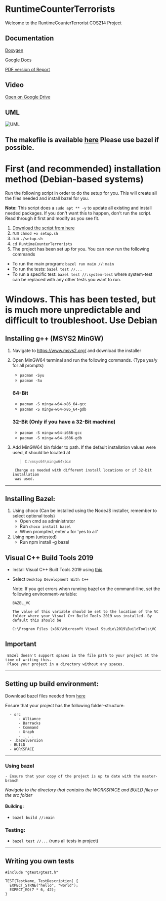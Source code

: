 # RuntimeCounterTerrorists

Welcome to the RuntimeCounterTerrorist COS214 Project

## Documentation
[Doxygen](https://dieseekat.github.io/RuntimeCounterTerrorists/index.html) 

[Google Docs](https://docs.google.com/document/d/1wPQdChdRe8x6-FHxGxEzU2a7WrWWuFxytirYL5Gymdk/edit#heading=h.m2bytxe04zha)

[PDF version of Report](https://drive.google.com/file/d/1YzSl-5KMsMeS_QWuaO-gZSi4vK_21L02/view?usp=share_link)

## Video
[Open on Google Drive](https://drive.google.com/file/d/1_sU0letCtILbBXaK2ELVYmQi0-52LZpk/view?usp=share_link)
## UML

![UML](https://user-images.githubusercontent.com/88578565/200355479-e56f8c21-8679-4320-a036-1853f0fbe2b2.jpg)

## The makefile is available [here](https://drive.google.com/file/d/13ipaSk31NMd2V_mTd47VwDohCPgRUSqA/view?usp=share_link) Please use bazel if possible.

# First (and recommended) installation method (Debian-based systems)
Run the following script in order to do the setup for you. This will create all the files needed and install bazel for you. 

<b>Note:</b>  This script does a `sudo apt ** -y` to update all existing and install needed packages. If you don't want this to happen, don't run the script. Read through it first and modify as you see fit.

1) [Download the script from here](https://drive.google.com/file/d/1v0OU8vYQ9wNdssaHUvtPRzT3D3kuLXCe/view?usp=share_link)
2) run `chmod +x setup.sh`
3) run `./setup.sh`
4) `cd RuntimeCounterTerrorists`
5) The project has been set up for you. You can now run the following commands
  - To run the main program: `bazel run main //:main`
  - To run the tests: `bazel test //...`
  - To run a specific test: `bazel test //:system-test` where system-test can be replaced with any other tests you want to run.

# Windows. This has been tested, but is much more unpredictable and difficult to troubleshoot. Use Debian

## Installing g++ (MSYS2 MinGW)
1)  Navigate to https://www.msys2.org/ and download the installer
2)  Open MinGW64 terminal and run the following commands. (Type yes/y for all prompts)
    - `pacman -Syu`
    - `pacman -Su`
    ### 64-Bit 
    - `pacman -S mingw-w64-x86_64-gcc`
    - `pacman -S mingw-w64-x86_64-gdb`
        
    ### 32-Bit (Only if you have a 32-Bit machine)
    - `pacman -S mingw-w64-i686-gcc`
    - `pacman -S mingw-w64-i686-gdb`

3) Add MinGW64 bin folder to path. If the default installation values were used, it should be located at 
    > `C:\msys64\mingw64\bin`
    
        Change as needed with different install locations or if 32-bit installation 
        was used.
---
## Installing Bazel:
  1) Using choco (Can be installed using the NodeJS installer, remember to select optional tools)
        - Open cmd as administrator
        - Run `choco install bazel`
        - When prompted, enter `a` for 'yes to all' 
  2) Using npm (untested)
        - Run npm install -g bazel

## Visual C++ Build Tools 2019
  - Install Visual C++ Built Tools 2019 using [this](https://aka.ms/vs/16/release/vs_buildtools.exe)
  - Select `Desktop Development With C++`
    
    Note: If you get errors when running bazel on the command-line, set the following environment-variable:

        BAZEL_VC
    
        The value of this variable should be set to the location of the VC folder where your Visual C++ Build Tools 2019 was installed. By default this should be 

        C:\Program Files (x86)\Microsoft Visual Studio\2019\BuildTools\VC

## Important
     Bazel doesn't support spaces in the file path to your project at the time of writing this.
     Place your project in a directory without any spaces.
---
## Setting up build environment:
  Download bazel files needed from [here](https://drive.google.com/file/d/1JE14Qsq-5ExL5Cbw_WdedO1KjBWxJeNS/view?usp=sharing)

  Ensure that your project has the following folder-structure:
  
      - src
          - Alliance
          - Barracks
          - Command
          - Graph
          - . . . 
      - .bazelversion
      - BUILD
      - WORKSPACE
---
### Using bazel
    - Ensure that your copy of the project is up to date with the master-branch
  
  _Navigate to the directory that contains the WORKSPACE and BUILD files or the src folder_
  #### Building:
  -  `bazel build //:main`
  ### Testing:
  - `bazel test //...` (runs all tests in project)
---
## Writing you own tests
```
#include "gtest/gtest.h"

TEST(TestName, TestDescription) {
  EXPECT_STRNE("hello", "world");
  EXPECT_EQ(7 * 6, 42);
}
```
